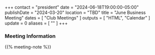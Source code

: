 +++
contact = "president"
date = "2024-06-18T19:00:00-05:00"
publishDate = "2024-03-20"
location = "TBD"
title = "June Business Meeting"
dates = [ "Club Meetings" ]
outputs = [ "HTML", "Calendar" ]
update = 0
aliases = [ "" ]
+++
### Meeting Information

{{% meeting-note %}}
